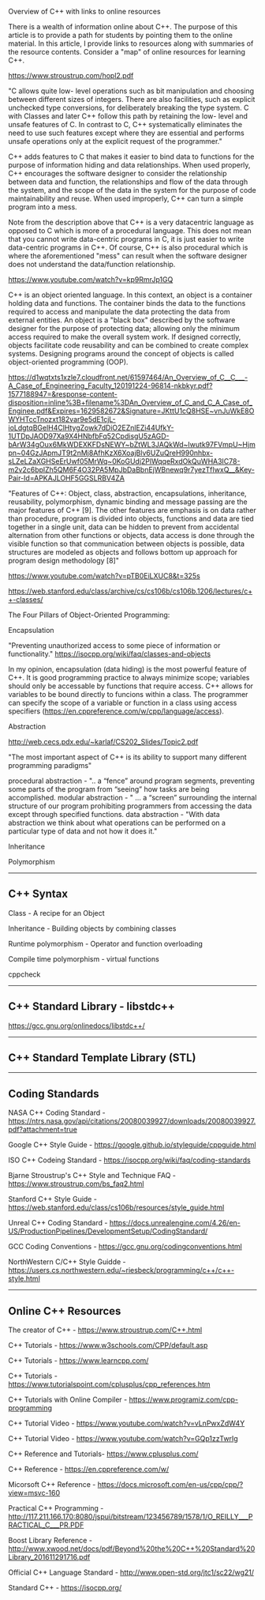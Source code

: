 Overview of C++ with links to online resources

There is a wealth of information online about C++. The purpose of this article is to provide a path for students by pointing them to the online material. In this article, I provide links to resources along with summaries of the resource contents. Consider a "map" of online resources for learning C++.

https://www.stroustrup.com/hopl2.pdf

"C allows quite low- level operations such as bit manipulation and choosing between different sizes of integers. There are also facilities, such as explicit unchecked type conversions, for deliberately breaking the type system. C with Classes and later C++ follow this path by retaining the low- level and unsafe features of C. In contrast to C, C++ systematically eliminates the need to use such features except where they are essential and performs unsafe operations only at the explicit request of the programmer."

C++ adds features to C that makes it easier to bind data to functions for the purpose of information hiding and data relationships. When used properly, C++ encourages the software designer to consider the relationship between data and function, the relationships and flow of the data through the system, and the scope of the data in the system for the purpose of code maintainability and reuse. When used improperly, C++ can turn a simple program into a mess.

Note from the description above that C++ is a very datacentric language as opposed to C which is more of a procedural language. This does not mean that you cannot write data-centric programs in C, it is just easier to write data-centric programs in C++. Of course, C++ is also procedural which is where the aforementioned "mess" can result when the software designer does not understand the data/function relationship.

https://www.youtube.com/watch?v=kp9RmrJp1GQ

C++ is an object oriented language. In this context, an object is a container holding data and functions. The container binds the data to the functions required to access and manipulate the data protecting the data from external entities. An object is a "black box" described by the software designer for the purpose of protecting data; allowing only the minimum access required to make the overall system work. If designed correctly, objects facilitate code reusability and can be combined to create complex systems. Designing programs around the concept of objects is called object-oriented programming (OOP).  

https://d1wqtxts1xzle7.cloudfront.net/61597464/An_Overview_of_C__C___-A_Case_of_Engineering_Faculty_120191224-96814-nkbkyr.pdf?1577188947=&response-content-disposition=inline%3B+filename%3DAn_Overview_of_C_and_C_A_Case_of_Enginee.pdf&Expires=1629582672&Signature=JKttU1cQ8HSE~vnJuWkE8OWYHTccTnozxt182var9e5dE1cjL-ioLdgtqBGelH4ClHtygZowk7dDiO2EZnlEZi44UfkY-1UTDpJAOD97Xa9X4HNbfbFq52CpdisgU5zAGD-bArW34gOux6MkWDEXKFDsNEWY~bZtWL3JAQkWd~Iwutk97FVmpU~Hjmpn~04GzJApmJT9t2nMj8AfhKzX6XoajBlv6UZuQreH990nhbx-sLZeLZaXGHSeErUwf05MrWq~0KoGUdj2PlWqqeRxdOkQuWHA3IC78-m2v2c6bplZh5QM6F4O32PA5MpJbDaBbnEjWBnewq9r7yezTfIwxQ__&Key-Pair-Id=APKAJLOHF5GGSLRBV4ZA

"Features of C++:
Object, class, abstraction, encapsulations, inheritance, reusability, polymorphism,
dynamic binding and message passing are the major features of C++ [9]. The other
features are emphasis is on data rather than procedure, program is divided into objects,
functions and data are tied together in a single unit, data can be hidden to prevent from
accidental alternation from other functions or objects, data access is done through the
visible function so that communication between objects is possible, data structures are
modeled as objects and follows bottom up approach for program design methodology [8]"

https://www.youtube.com/watch?v=pTB0EiLXUC8&t=325s

https://web.stanford.edu/class/archive/cs/cs106b/cs106b.1206/lectures/c++-classes/

The Four Pillars of Object-Oriented Programming:

Encapsulation

"Preventing unauthorized access to some piece of information or functionality." https://isocpp.org/wiki/faq/classes-and-objects

In my opinion, encapsulation (data hiding) is the most powerful feature of C++. 
It is good programming practice to always minimize scope;
variables should only be accessable by functions that require access.
C++ allows for variables to be bound directly to funcions within a class.
The programmer can specify the scope of a variable or function in a class using access specifiers (https://en.cppreference.com/w/cpp/language/access).

Abstraction

http://web.cecs.pdx.edu/~karlaf/CS202_Slides/Topic2.pdf

"The most important aspect of C++ is its ability to support many different programming paradigms"

procedural abstraction - "..  a “fence” around program segments, preventing some parts of the program from “seeing” how tasks are being accomplished.
modular abstraction - " ... a “screen” surrounding the internal structure of our program prohibiting programmers from accessing the data except through specified functions.
data abstraction - "With data abstraction we think about what operations can be performed on a particular type of data and not how it does it."

Inheritance



Polymorphism

-------------------------------------------------------
C++ Syntax
-------------------------------------------------------

Class - A recipe for an Object



Inheritance - Building objects by combining classes

Runtime polymorphism - Operator and function overloading

Compile time polymorphism - virtual functions

cppcheck

--------------------------------------------------------
C++ Standard Library - libstdc++
--------------------------------------------------------

https://gcc.gnu.org/onlinedocs/libstdc++/

--------------------------------------------------------
C++ Standard Template Library (STL)
--------------------------------------------------------




--------------------------------------------------------
Coding Standards
--------------------------------------------------------

NASA C++ Coding Standard - https://ntrs.nasa.gov/api/citations/20080039927/downloads/20080039927.pdf?attachment=true

Google C++ Style Guide - https://google.github.io/styleguide/cppguide.html

ISO C++ Codeing Standard - https://isocpp.org/wiki/faq/coding-standards

Bjarne Stroustrup's C++ Style and Technique FAQ - https://www.stroustrup.com/bs_faq2.html

Stanford C++ Style Guide - https://web.stanford.edu/class/cs106b/resources/style_guide.html

Unreal C++ Coding Standard - https://docs.unrealengine.com/4.26/en-US/ProductionPipelines/DevelopmentSetup/CodingStandard/

GCC Coding Conventions - https://gcc.gnu.org/codingconventions.html

NorthWestern C/C++ Style Guidde - https://users.cs.northwestern.edu/~riesbeck/programming/c++/c++-style.html


-------------------------------------------------------
Online C++ Resources
-------------------------------------------------------

The creator of C++ - https://www.stroustrup.com/C++.html

C++ Tutorials - https://www.w3schools.com/CPP/default.asp

C++ Tutorials - https://www.learncpp.com/

C++ Tutorials - https://www.tutorialspoint.com/cplusplus/cpp_references.htm

C++ Tutorials with Online Compiler - https://www.programiz.com/cpp-programming

C++ Tutorial Video - https://www.youtube.com/watch?v=vLnPwxZdW4Y

C++ Tutorial Video - https://www.youtube.com/watch?v=GQp1zzTwrIg

C++ Reference and Tutorials- https://www.cplusplus.com/

C++ Reference - https://en.cppreference.com/w/

Micorsoft C++ Reference - https://docs.microsoft.com/en-us/cpp/cpp/?view=msvc-160

Practical C++ Programming - http://117.211.166.170:8080/jspui/bitstream/123456789/1578/1/O_REILLY___PRACTICAL_C___PR.PDF

Boost Library Reference - http://www.xwood.net/docs/pdf/Beyond%20the%20C++%20Standard%20Library_201611291716.pdf

Official C++ Language Standard - http://www.open-std.org/jtc1/sc22/wg21/

Standard C++ - https://isocpp.org/





